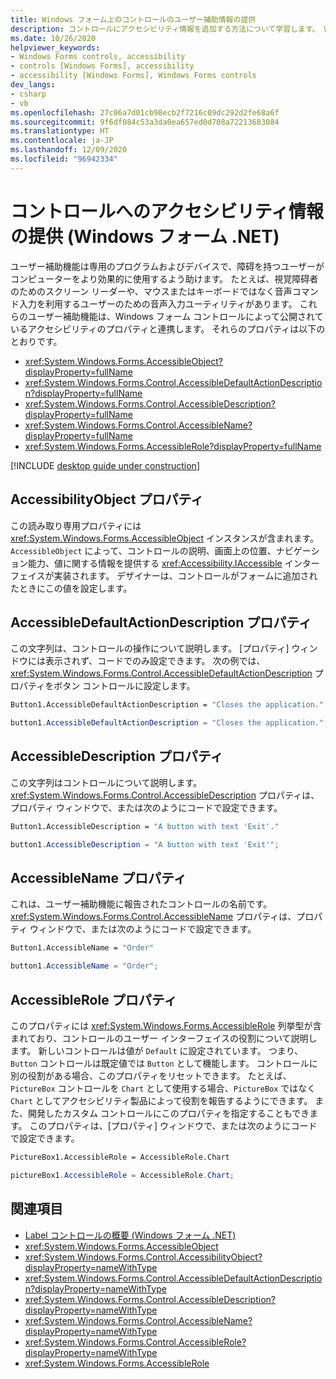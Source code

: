 ```yaml
---
title: Windows フォーム上のコントロールのユーザー補助情報の提供
description: コントロールにアクセシビリティ情報を追加する方法について学習します。 Windows フォームを使用すると、障碍のある方に役立つアクセシビリティの設定をコントロールに追加できます。
ms.date: 10/26/2020
helpviewer_keywords:
- Windows Forms controls, accessibility
- controls [Windows Forms], accessibility
- accessibility [Windows Forms], Windows Forms controls
dev_langs:
- csharp
- vb
ms.openlocfilehash: 27c06a7d01cb98ecb2f7216c09dc292d2fe68a6f
ms.sourcegitcommit: 9f6df084c53a3da0ea657ed0d708a72213683084
ms.translationtype: HT
ms.contentlocale: ja-JP
ms.lasthandoff: 12/09/2020
ms.locfileid: "96942334"
---
```

# <a name="providing-accessibility-information-for-controls-windows-forms-net"></a>コントロールへのアクセシビリティ情報の提供 (Windows フォーム .NET)

ユーザー補助機能は専用のプログラムおよびデバイスで、障碍を持つユーザーがコンピューターをより効果的に使用するよう助けます。 たとえば、視覚障碍者のためのスクリーン リーダーや、マウスまたはキーボードではなく音声コマンド入力を利用するユーザーのための音声入力ユーティリティがあります。 これらのユーザー補助機能は、Windows フォーム コントロールによって公開されているアクセシビリティのプロパティと連携します。 それらのプロパティは以下のとおりです。

- <xref:System.Windows.Forms.AccessibleObject?displayProperty=fullName>
- <xref:System.Windows.Forms.Control.AccessibleDefaultActionDescription?displayProperty=fullName>
- <xref:System.Windows.Forms.Control.AccessibleDescription?displayProperty=fullName>
- <xref:System.Windows.Forms.Control.AccessibleName?displayProperty=fullName>
- <xref:System.Windows.Forms.AccessibleRole?displayProperty=fullName>

[!INCLUDE [desktop guide under construction](../../includes/desktop-guide-preview-note.md)]

## <a name="accessibilityobject-property"></a>AccessibilityObject プロパティ

この読み取り専用プロパティには <xref:System.Windows.Forms.AccessibleObject> インスタンスが含まれます。 `AccessibleObject` によって、コントロールの説明、画面上の位置、ナビゲーション能力、値に関する情報を提供する <xref:Accessibility.IAccessible> インターフェイスが実装されます。 デザイナーは、コントロールがフォームに追加されたときにこの値を設定します。

## <a name="accessibledefaultactiondescription-property"></a>AccessibleDefaultActionDescription プロパティ

この文字列は、コントロールの操作について説明します。 [プロパティ] ウィンドウには表示されず、コードでのみ設定できます。 次の例では、<xref:System.Windows.Forms.Control.AccessibleDefaultActionDescription> プロパティをボタン コントロールに設定します。

```vb
Button1.AccessibleDefaultActionDescription = "Closes the application."
```

```csharp
button1.AccessibleDefaultActionDescription = "Closes the application.";
```

## <a name="accessibledescription-property"></a>AccessibleDescription プロパティ

この文字列はコントロールについて説明します。 <xref:System.Windows.Forms.Control.AccessibleDescription> プロパティは、プロパティ ウィンドウで、または次のようにコードで設定できます。

```vb
Button1.AccessibleDescription = "A button with text 'Exit'."
```

```csharp
button1.AccessibleDescription = "A button with text 'Exit'";
```

## <a name="accessiblename-property"></a>AccessibleName プロパティ

これは、ユーザー補助機能に報告されたコントロールの名前です。 <xref:System.Windows.Forms.Control.AccessibleName> プロパティは、プロパティ ウィンドウで、または次のようにコードで設定できます。

```vb
Button1.AccessibleName = "Order"
```

```csharp
button1.AccessibleName = "Order";
```

## <a name="accessiblerole-property"></a>AccessibleRole プロパティ

このプロパティには <xref:System.Windows.Forms.AccessibleRole> 列挙型が含まれており、コントロールのユーザー インターフェイスの役割について説明します。 新しいコントロールは値が `Default` に設定されています。 つまり、`Button` コントロールは既定値では `Button` として機能します。 コントロールに別の役割がある場合、このプロパティをリセットできます。 たとえば、`PictureBox` コントロールを `Chart` として使用する場合、`PictureBox` ではなく `Chart` としてアクセシビリティ製品によって役割を報告するようにできます。 また、開発したカスタム コントロールにこのプロパティを指定することもできます。 このプロパティは、[プロパティ] ウィンドウで、または次のようにコードで設定できます。

```vb
PictureBox1.AccessibleRole = AccessibleRole.Chart
```

```csharp
pictureBox1.AccessibleRole = AccessibleRole.Chart;
```

## <a name="see-also"></a>関連項目

- [Label コントロールの概要 (Windows フォーム .NET)](labels.md)
- <xref:System.Windows.Forms.AccessibleObject>
- <xref:System.Windows.Forms.Control.AccessibilityObject?displayProperty=nameWithType>
- <xref:System.Windows.Forms.Control.AccessibleDefaultActionDescription?displayProperty=nameWithType>
- <xref:System.Windows.Forms.Control.AccessibleDescription?displayProperty=nameWithType>
- <xref:System.Windows.Forms.Control.AccessibleName?displayProperty=nameWithType>
- <xref:System.Windows.Forms.Control.AccessibleRole?displayProperty=nameWithType>
- <xref:System.Windows.Forms.AccessibleRole>
